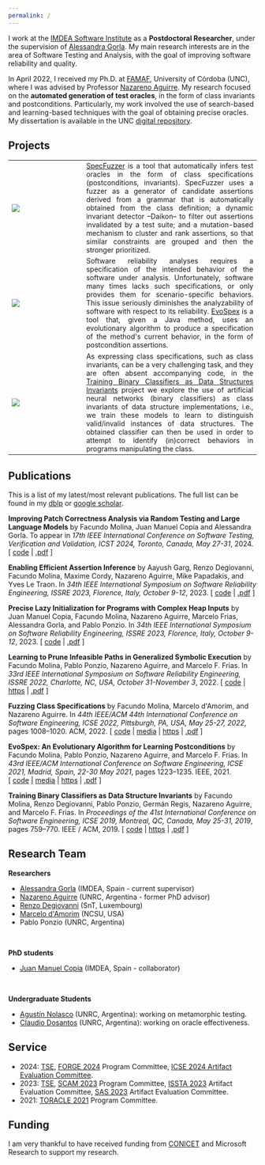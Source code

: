 ```yaml
---
permalink: /
---
```


I work at the [IMDEA Software Institute](https://software.imdea.org/) as a **Postdoctoral Researcher**, under the supervision of [Alessandra Gorla](https://software.imdea.org/~alessandra.gorla/). My main research interests are in the area of Software Testing and Analysis, with the goal of improving software reliability and quality.

In April 2022, I received my Ph.D. at [FAMAF](https://www.famaf.unc.edu.ar/), University of Córdoba (UNC), where I was advised by Professor [Nazareno Aguirre](https://dc.exa.unrc.edu.ar/staff/naguirre). My research focused on the **automated generation of test oracles**, in the form of class invariants and postconditions. Particularly, my work involved the use of search-based and learning-based techniques with the goal of obtaining precise oracles. My dissertation is available in the UNC [digital repository](https://rdu.unc.edu.ar/handle/11086/26692).

## Projects

<table style="border-collapse: collapse; border: none; font-size:100%">
	<tr style="border: none;">
		<td style="width:30%; border: none;">
			<div class="card-img" style="text-align: left;">
				<img src="{{ site.url }}{{ site.baseurl }}/images/specfuzzer-pic.png">
			</div>
		</td>
		<td align="justify" style="border: none"><a href="https://github.com/facumolina/specfuzzer">SpecFuzzer</a> is a tool that automatically infers test oracles in the form of class specifications (postconditions, invariants). SpecFuzzer uses a fuzzer as a generator of candidate assertions derived from a grammar that is automatically obtained from the class definition; a dynamic invariant detector –Daikon– to filter out assertions invalidated by a test suite; and a mutation-based mechanism to cluster and rank assertions, so that similar constraints are grouped and then the stronger prioritized.
		</td>
	</tr>
	<tr style="border: none;">
		<td style="width:30%; border: none;">
			<div class="card-img" style="text-align: left;">
				<img src="{{ site.url }}{{ site.baseurl }}/images/evospex-pic.png">
			</div>
		</td>
		<td align="justify" style="border: none;">Software reliability analyses requires a specification of the intended behavior of the software under analysis. Unfortunately, software many times lacks such specifications, or only provides them for scenario-specific behaviors. This issue seriously diminishes the analyzability of software with respect to its reliability. <a href="https://github.com/facumolina/evospex">EvoSpex</a> is a tool that, given a Java method, uses an evolutionary algorithm to produce a specification of the method's current behavior, in the form of postcondition assertions.</td>
	</tr>
	<tr style="border: none;">
		<td style="width:30%; height: 30%; border: none;">
			<div class="card-img" style="text-align: left;">
				<img src="{{ site.url }}{{ site.baseurl }}/images/nn-proj-all-2.png">
			</div>
		</td>
		<td align="justify" style="border: none;">As expressing class specifications, such as class invariants, can be a very challenging task, and they are often absent accompanying code, in the <a href="https://sites.google.com/site/learninginvariants">Training Binary Classifiers as Data Structures Invariants</a> project we explore the use of artificial neural networks (binary classifiers) as class invariants of data structure implementations, i.e., we train these models to learn to distinguish valid/invalid instances of data structures. The obtained classifier can then be used in order to attempt to identify (in)correct behaviors in programs manipulating the class.</td>
	</tr>
</table>

## Publications
This is a list of my latest/most relevant publications. The full list can be found in my <a href="https://dblp.org/pid/189/6361.html">dblp</a> or <a href="https://scholar.google.com/citations?user=_8J_7doAAAAJ">google scholar</a>. 

<p><a name="icst-molina-2024"></a>

<b>Improving Patch Correctness Analysis via Random Testing and Large Language Models</b> by Facundo Molina, Juan Manuel Copia and Alessandra Gorla. To appear in <em>17th IEEE International Conference on Software Testing, Verification and Validation, ICST 2024, Toronto, Canada, May 27-31</em>, 2024.
[&nbsp;<a href="https://zenodo.org/records/10498174">code</a>&nbsp;|
<a href="https://facumolina.github.io/files/MOLINA_ETAL_ICST2024.pdf">.pdf</a>&nbsp;]
</p>

<p><a name="issre-garg-2023"></a>

<b>Enabling Efficient Assertion Inference</b> by Aayush Garg, Renzo Degiovanni, Facundo Molina, Maxime Cordy, Nazareno Aguirre, Mike Papadakis, and Yves&nbsp;Le Traon. In <em>34th IEEE International Symposium on Software Reliability Engineering, ISSRE 2023, Florence, Italy, October 9-12</em>, 2023.
[&nbsp;<a href="https://github.com/garghub/seeker">code</a>&nbsp;|
<a href="https://nmaguirre.github.io/assets/pdf/issre2023a.pdf">.pdf</a>&nbsp;]
</p>

<p><a name="issre-copia-2023"></a>

<b>Precise Lazy Initialization for Programs with Complex Heap Inputs</b> by Juan Manuel Copia, Facundo Molina, Nazareno Aguirre, Marcelo Frias, Alessandra Gorla, and Pablo Ponzio. In <em>34th IEEE International Symposium on Software Reliability Engineering, ISSRE 2023, Florence, Italy, October 9-12</em>, 2023.
[&nbsp;<a href="https://github.com/JuanmaCopia/spf-pli">code</a>&nbsp;|
<a href="https://nmaguirre.github.io/assets/pdf/issre2023b.pdf">.pdf</a>&nbsp;]

</p>

<p><a name="DBLP:conf/issre/Molina22"></a>

<b>Learning to Prune Infeasible Paths in Generalized Symbolic Execution</b> by Facundo Molina, Pablo Ponzio, Nazareno Aguirre, and Marcelo&nbsp;F. Frias. In <em>33rd IEEE International Symposium on Software
  Reliability Engineering, ISSRE 2022, Charlotte, NC, USA, October
  31-November 3</em>, 2022.
[&nbsp;<a href="https://sites.google.com/view/learning-symbolic-invariants">code</a>&nbsp;|
<a href="https://ieeexplore.ieee.org/document/9978961">https</a>&nbsp;|
<a href="https://facumolina.github.io/files/Molina_ETAL_ISSRE2022.pdf">.pdf</a>&nbsp;]
</p>

<p><a name="DBLP:conf/icse/MolinadA22"></a>

<b>Fuzzing Class Specifications</b> by Facundo Molina, Marcelo d'Amorim, and Nazareno Aguirre.
 In <em>44th IEEE/ACM 44th International Conference on Software
  Engineering, ICSE 2022, Pittsburgh, PA, USA, May 25-27, 2022</em>, pages
  1008&ndash;1020. ACM, 2022.
[&nbsp;<a href="https://sites.google.com/view/specfuzzer">code</a>&nbsp;|
<a href="https://youtu.be/c2SxRBfofvM">media</a>&nbsp;|
<a href="https://doi.org/10.1145/3510003.3510120">https</a>&nbsp;|
<a href="https://www.cin.ufpe.br/~damorim/publications/Molina_ETAL_ICSE2022.pdf">.pdf</a>&nbsp;]

</p>

<p><a name="DBLP:conf/icse/MolinaPAF21"></a>

 <b>EvoSpex: An Evolutionary Algorithm for Learning Postconditions</b> by Facundo Molina, Pablo Ponzio, Nazareno Aguirre, and Marcelo&nbsp;F. Frias.
 In <em>43rd IEEE/ACM International Conference on Software
  Engineering, ICSE 2021, Madrid, Spain, 22-30 May 2021</em>, pages 1223&ndash;1235.
  IEEE, 2021.
[&nbsp;<a href="https://sites.google.com/view/evospex">code</a>&nbsp;|
<a href="https://youtu.be/PuFML86C1SA">media</a>&nbsp;|
<a href="https://doi.org/10.1109/ICSE43902.2021.00112">https</a>&nbsp;|
<a href="https://facumolina.github.io/files/evospex-icse2021.pdf">.pdf</a>&nbsp;]

</p>

<p><a name="DBLP:conf/icse/MolinaDPRAF19"></a>


 <b>Training Binary Classifiers as Data Structure Invariants</b> by Facundo Molina, Renzo Degiovanni, Pablo Ponzio, Germ&aacute;n Regis, Nazareno
  Aguirre, and Marcelo&nbsp;F. Frias. In <em> Proceedings of the 41st International Conference on Software Engineering, ICSE 2019, Montreal, QC, Canada, May 25-31, 2019</em>, pages 759&ndash;770. IEEE / ACM, 2019.
[&nbsp;<a href="https://sites.google.com/site/learninginvariants">code</a>&nbsp;|
<a href="https://doi.org/10.1109/ICSE.2019.00084">https</a>&nbsp;|
<a href="https://dc.exa.unrc.edu.ar/staff/naguirre/papers/icse2019.pdf">.pdf</a>&nbsp;]

</p>

## Research Team

**Researchers**
* [Alessandra Gorla](https://software.imdea.org/~alessandra.gorla/) (IMDEA, Spain - current supervisor)
* [Nazareno Aguirre](https://dc.exa.unrc.edu.ar/staff/naguirre) (UNRC, Argentina - former PhD advisor)
* [Renzo Degiovanni](https://rdegiovanni.github.io/) (SnT, Luxembourg)
* [Marcelo d'Amorim](https://damorim.github.io/) (NCSU, USA)
* Pablo Ponzio (UNRC, Argentina)
<br>

**PhD students**
* [Juan Manuel Copia](https://www.linkedin.com/in/juancopia/) (IMDEA, Spain - collaborator)
<br>

**Undergraduate Students**
* [Agustín Nolasco](https://agusnolasco.github.io/) (UNRC, Argentina): working on metamorphic testing.
* [Claudio Dosantos](https://ar.linkedin.com/in/claudio-dosantos) (UNRC, Argentina): working on oracle effectiveness.

## Service

* 2024: [TSE](https://www.computer.org/csdl/journal/ts), [FORGE 2024](https://conf.researchr.org/home/forge-2024) Program Committee, [ICSE 2024 Artifact Evaluation Committee](https://conf.researchr.org/track/icse-2024/icse-2024-artifact-evaluation).
* 2023: [TSE](https://www.computer.org/csdl/journal/ts), [SCAM 2023](http://www.ieee-scam.org/2023/) Program Committee, [ISSTA 2023](https://conf.researchr.org/track/issta-2023/issta-2023-artifact-evaluation) Artifact Evaluation Committee, [SAS 2023](https://conf.researchr.org/track/sas-2023/sas-2023-sas-2023-artifacts) Artifact Evaluation Committee. 
* 2021: [TORACLE 2021](https://toracle2021.github.io/) Program Committee.

## Funding

I am very thankful to have received funding from [CONICET](https://www.conicet.gov.ar/) and Microsoft Research to support my research.
